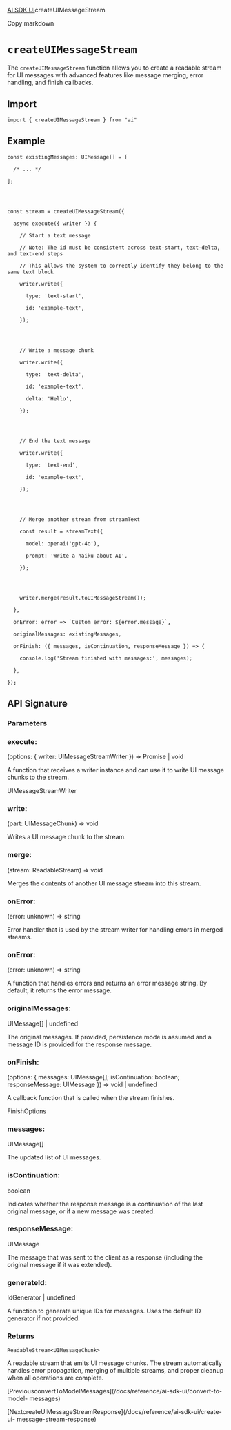 [AI SDK UI](/docs/ai-sdk-ui)createUIMessageStream

Copy markdown

# `createUIMessageStream`

The `createUIMessageStream` function allows you to create a readable stream
for UI messages with advanced features like message merging, error handling,
and finish callbacks.

## Import

    
    
    import { createUIMessageStream } from "ai"

## Example

    
    
    const existingMessages: UIMessage[] = [
    
      /* ... */
    
    ];
    
    
    
    
    const stream = createUIMessageStream({
    
      async execute({ writer }) {
    
        // Start a text message
    
        // Note: The id must be consistent across text-start, text-delta, and text-end steps
    
        // This allows the system to correctly identify they belong to the same text block
    
        writer.write({
    
          type: 'text-start',
    
          id: 'example-text',
    
        });
    
    
    
    
        // Write a message chunk
    
        writer.write({
    
          type: 'text-delta',
    
          id: 'example-text',
    
          delta: 'Hello',
    
        });
    
    
    
    
        // End the text message
    
        writer.write({
    
          type: 'text-end',
    
          id: 'example-text',
    
        });
    
    
    
    
        // Merge another stream from streamText
    
        const result = streamText({
    
          model: openai('gpt-4o'),
    
          prompt: 'Write a haiku about AI',
    
        });
    
    
    
    
        writer.merge(result.toUIMessageStream());
    
      },
    
      onError: error => `Custom error: ${error.message}`,
    
      originalMessages: existingMessages,
    
      onFinish: ({ messages, isContinuation, responseMessage }) => {
    
        console.log('Stream finished with messages:', messages);
    
      },
    
    });

## API Signature

### Parameters

### execute:

(options: { writer: UIMessageStreamWriter }) => Promise<void> | void

A function that receives a writer instance and can use it to write UI message
chunks to the stream.

UIMessageStreamWriter

### write:

(part: UIMessageChunk) => void

Writes a UI message chunk to the stream.

### merge:

(stream: ReadableStream<UIMessageChunk>) => void

Merges the contents of another UI message stream into this stream.

### onError:

(error: unknown) => string

Error handler that is used by the stream writer for handling errors in merged
streams.

### onError:

(error: unknown) => string

A function that handles errors and returns an error message string. By
default, it returns the error message.

### originalMessages:

UIMessage[] | undefined

The original messages. If provided, persistence mode is assumed and a message
ID is provided for the response message.

### onFinish:

(options: { messages: UIMessage[]; isContinuation: boolean; responseMessage: UIMessage }) => void | undefined

A callback function that is called when the stream finishes.

FinishOptions

### messages:

UIMessage[]

The updated list of UI messages.

### isContinuation:

boolean

Indicates whether the response message is a continuation of the last original
message, or if a new message was created.

### responseMessage:

UIMessage

The message that was sent to the client as a response (including the original
message if it was extended).

### generateId:

IdGenerator | undefined

A function to generate unique IDs for messages. Uses the default ID generator
if not provided.

### Returns

`ReadableStream<UIMessageChunk>`

A readable stream that emits UI message chunks. The stream automatically
handles error propagation, merging of multiple streams, and proper cleanup
when all operations are complete.

[PreviousconvertToModelMessages](/docs/reference/ai-sdk-ui/convert-to-model-
messages)

[NextcreateUIMessageStreamResponse](/docs/reference/ai-sdk-ui/create-ui-
message-stream-response)

